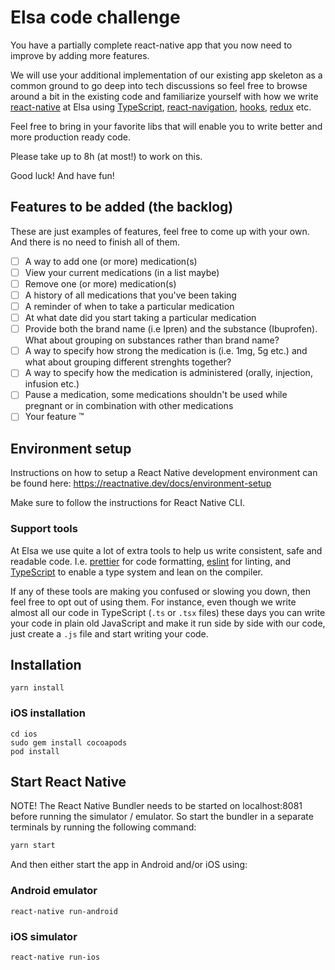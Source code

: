 # Elsa code challenge

You have a partially complete react-native app that you now need to improve by adding more features.

We will use your additional implementation of our existing app skeleton as a common ground to go deep into tech discussions so feel free to browse around a bit in the existing code and familiarize yourself with how we write [react-native](https://reactnative.dev/) at Elsa using [TypeScript](https://www.typescriptlang.org/), [react-navigation](https://reactnavigation.org/), [hooks](https://reactjs.org/docs/hooks-intro.html), [redux](https://redux.js.org/) etc.

Feel free to bring in your favorite libs that will enable you to write better and more production ready code.

Please take up to 8h (at most!) to work on this.

Good luck! And have fun!

## Features to be added (the backlog)

These are just examples of features, feel free to come up with your own. And there is no need to finish all of them.

- [ ] A way to add one (or more) medication(s)
- [ ] View your current medications (in a list maybe)
- [ ] Remove one (or more) medication(s)
- [ ] A history of all medications that you've been taking
- [ ] A reminder of when to take a particular medication
- [ ] At what date did you start taking a particular medication
- [ ] Provide both the brand name (i.e Ipren) and the substance (Ibuprofen). What about grouping on substances rather than brand name?
- [ ] A way to specify how strong the medication is (i.e. 1mg, 5g etc.) and what about grouping different strenghts together?
- [ ] A way to specify how the medication is administered (orally, injection, infusion etc.)
- [ ] Pause a medication, some medications shouldn't be used while pregnant or in combination with other medications
- [ ] Your feature ™️

## Environment setup

Instructions on how to setup a React Native development environment can be found here:
https://reactnative.dev/docs/environment-setup

Make sure to follow the instructions for React Native CLI.

### Support tools

At Elsa we use quite a lot of extra tools to help us write consistent, safe and readable code. I.e. [prettier](https://prettier.io/) for code formatting, [eslint](https://eslint.org/) for linting, and [TypeScript](https://www.typescriptlang.org/) to enable a type system and lean on the compiler.

If any of these tools are making you confused or slowing you down, then feel free to opt out of using them. For instance, even though we write almost all our code in TypeScript (`.ts` or `.tsx` files) these days you can write your code in plain old JavaScript and make it run side by side with our code, just create a `.js` file and start writing your code.

## Installation

```
yarn install
```

### iOS installation

```
cd ios
sudo gem install cocoapods
pod install
```

## Start React Native

NOTE! The React Native Bundler needs to be started on localhost:8081 before running the simulator / emulator. So start the bundler in a separate terminals by running the following command:

```sh
yarn start
```

And then either start the app in Android and/or iOS using:

### Android emulator

```
react-native run-android
```

### iOS simulator

```
react-native run-ios
```
